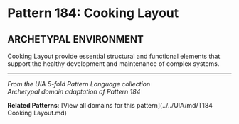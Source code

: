 # Pattern 184: Cooking Layout

## ARCHETYPAL ENVIRONMENT

Cooking Layout provide essential structural and functional elements that support the healthy development and maintenance of complex systems.

---

*From the UIA 5-fold Pattern Language collection*  
*Archetypal domain adaptation of Pattern 184*

**Related Patterns**: [View all domains for this pattern](../../UIA/md/T184 Cooking Layout.md)